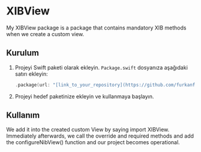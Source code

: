 # XIBView

 My XIBView package is a package that contains mandatory XIB methods when we create a custom view.


## Kurulum

1. Projeyi Swift paketi olarak ekleyin. `Package.swift` dosyanıza aşağıdaki satırı ekleyin:

    ```swift
    .package(url: "[link_to_your_repository](https://github.com/furkanfatihkok/XIBView)", from: "1.0.0")
    ```

2. Projeyi hedef paketinize ekleyin ve kullanmaya başlayın.


## Kullanım

We add it into the created custom View by saying import XIBView. 
Immediately afterwards, we call the override and required methods and add the configureNibView() function and our project becomes operational.

